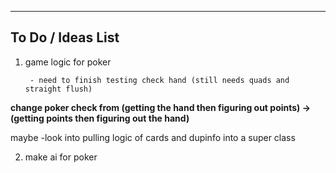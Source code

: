------------------------------------------------------------------------
To Do / Ideas List
-----------------------------------------------------------------------

1. game logic for poker

        - need to finish testing check hand (still needs quads and straight flush)

**change poker check from (getting the hand then figuring out points) -> (getting points then figuring out the hand)**
        
maybe
-look into pulling logic of cards and dupinfo into a super class

2. make ai for poker

